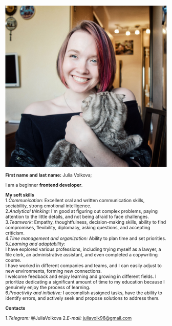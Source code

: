 ![Фото](./IMG_20230627_180827.jpg)

**First name and last name:** Julia Volkova;

I am a beginner **frontend developer**.

**My soft skills**  
1.*Communication:* Excellent oral and written communication skills, sociability, strong emotional intelligence.  
2.*Analytical thinking:* I'm good at figuring out complex problems, paying attention to the little details, and not being afraid to face challenges.  
3.*Teamwork:* Empathy, thoughtfulness, decision-making skills, ability to find compromises, flexibility, diplomacy, asking questions, and accepting criticism.  
4.*Time management and organization:* Ability to plan time and set priorities.  
5.*Learning and adaptability:*   
I have explored various professions, including trying myself as a lawyer, a file clerk, an administrative assistant, and even completed a copywriting course.   
I have worked in different companies and teams, and I can easily adjust to new environments, forming new connections.   
I welcome feedback and enjoy learning and growing in different fields. I prioritize dedicating a significant amount of time to my education because I genuinely enjoy the process of learning.  
6.*Proactivity and initiative:* I accomplish assigned tasks, have the ability to identify errors, and actively seek and propose solutions to address them.  



**Contacts**

1.*Telegram:* @JuliaVolkova
2.*E-mail:* juliavolk96@gmail.com

